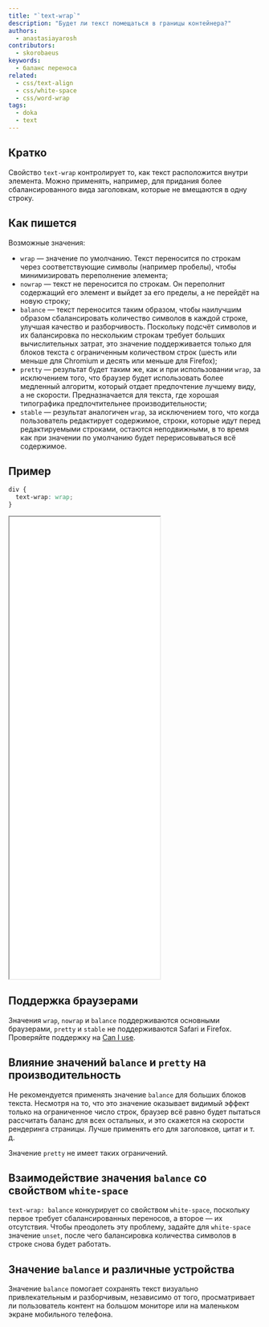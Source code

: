 ```yaml
---
title: "`text-wrap`"
description: "Будет ли текст помещаться в границы контейнера?"
authors:
  - anastasiayarosh
contributors:
  - skorobaeus
keywords:
  - баланс переноса
related:
  - css/text-align
  - css/white-space
  - css/word-wrap
tags:
  - doka
  - text
---
```


## Кратко

Свойство `text-wrap` контролирует то, как текст расположится внутри элемента. Можно применять, например, для придания более сбалансированного вида заголовкам, которые не вмещаются в одну строку.

## Как пишется

Возможные значения:

- `wrap` — значение по умолчанию. Текст переносится по строкам через соответствующие символы (например пробелы), чтобы минимизировать переполнение элемента;
- `nowrap` — текст не переносится по строкам. Он переполнит содержащий его элемент и выйдет за его пределы, а не перейдёт на новую строку;
- `balance` — текст переносится таким образом, чтобы наилучшим образом сбалансировать количество символов в каждой строке, улучшая качество и разборчивость. Поскольку подсчёт символов и их балансировка по нескольким строкам требует больших вычислительных затрат, это значение поддерживается только для блоков текста с ограниченным количеством строк (шесть или меньше для Chromium и десять или меньше для Firefox);
- `pretty` — результат будет таким же, как и при использовании `wrap`, за исключением того, что браузер будет использовать более медленный алгоритм, который отдает предпочтение лучшему виду, а не скорости. Предназначается для текста, где хорошая типографика предпочтительнее производительности;
- `stable` — результат аналогичен `wrap`, за исключением того, что когда пользователь редактирует содержимое, строки, которые идут перед редактируемыми строками, остаются неподвижными, в то время как при значении по умолчанию будет перерисовываться всё содержимое.

## Пример

```css
div {
  text-wrap: wrap;
}
```

<iframe title="Сравнение разных значений" src="demos/basic/" height="920"></iframe>

## Поддержка браузерами

Значения `wrap`, `nowrap` и `balance` поддерживаются основными браузерами, `pretty` и `stable` не поддерживаются Safari и Firefox. Проверяйте поддержку на [Can I use](https://caniuse.com/text-size-adjust).

## Влияние значений `balance` и `pretty` на производительность

Не рекомендуется применять значение `balance` для больших блоков текста. Несмотря на то, что это значение оказывает видимый эффект только на ограниченное число строк, браузер всё равно будет пытаться рассчитать баланс для всех остальных, и это скажется на скорости рендеринга страницы. Лучше применять его для заголовков, цитат и т. д.

Значение `pretty` не имеет таких ограничений.

## Взаимодействие значения `balance` со свойством `white-space`

`text-wrap: balance` конкурирует со свойством `white-space`, поскольку первое требует сбалансированных переносов, а второе — их отсутствия. Чтобы преодолеть эту проблему, задайте для `white-space` значение `unset`, после чего балансировка количества символов в строке снова будет работать.

## Значение `balance` и различные устройства

Значение `balance` помогает сохранять текст визуально привлекательным и разборчивым, независимо от того, просматривает ли пользователь контент на большом мониторе или на маленьком экране мобильного телефона.
